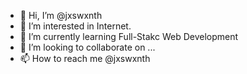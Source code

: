 - 👋 Hi, I’m @jxswxnth
- 👀 I’m interested in Internet.
- 🌱 I’m currently learning Full-Stakc Web Development 
- 💞️ I’m looking to collaborate on ...
- 📫 How to reach me @jxswxnth

<!---
jxswxnth/jxswxnth is a ✨ special ✨ repository because its `README.md` (this file) appears on your GitHub profile.
You can click the Preview link to take a look at your changes.
--->
